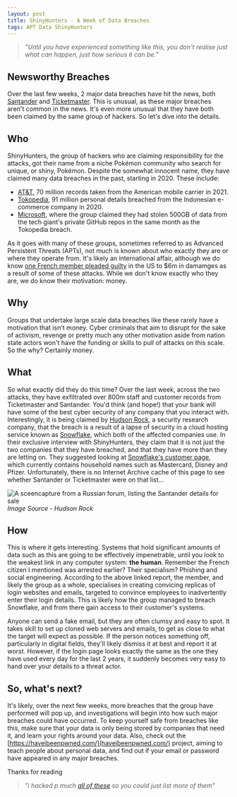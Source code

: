 ```yaml
---
layout: post
title: ShinyHunters - A Week of Data Breaches
tags: APT Data ShinyHunters
---
```

> *“Until you have experienced something like this, you don't realise just what can happen, just how serious it can be.”*

## Newsworthy Breaches
Over the last few weeks, 2 major data breaches have hit the news, both [Santander](https://www.bbc.co.uk/news/articles/c6ppv06e3n8o) and [Ticketmaster](https://www.bbc.co.uk/news/articles/c899pz84d8zo). This is unusual, as these major breaches aren't common in the news. It's even more unusual that they have both been claimed by the same group of hackers. So let's dive into the details.

## Who
ShinyHunters, the group of hackers who are claiming responsibility for the attacks, got their name from a niche Pokémon community who search for unique, or shiny, Pokémon. Despite the somewhat innocent name, they have claimed many data breaches in the past, starting in 2020. These include:
- [AT&T](https://gizmodo.com/a-notorious-hacker-gang-claims-to-be-selling-data-on-70-1847527860), 70 million records taken from the American mobile carrier in 2021.
- [Tokopedia](https://www.wired.com/story/shinyhunters-hacking-group-data-breach-spree/), 91 million personal details breached from the Indonesian e-commerce company in 2020.
- [Microsoft](https://techgenix.com/microsofts-github-account-breached/), where the group claimed they had stolen 500GB of data from the tech giant's private GitHub repos in the same month as the Tokopedia breach.

As it goes with many of these groups, sometimes referred to as Advanced Persistent Threats (APTs), not much is known about who exactly they are or where they operate from. It's likely an international affair, although we do know [one French member pleaded guilty](https://cyberwarzone.com/shinyhunters-22-year-old-member-pleads-guilty-to-cyber-extortion-causing-6-million-in-damage/) in the US to $6m in damamges as a result of some of these attacks. While we don't know exactly who they are, we do know their motivation: money.

## Why
Groups that undertake large scale data breaches like these rarely have a motivation that isn't money. Cyber criminals that aim to disrupt for the sake of activism, revenge or pretty much any other motivation aside from nation state actors won't have the funding or skills to pull of attacks on this scale. So the why? Certainly money.

## What
So what exactly did they do this time? Over the last week, across the two attacks, they have exfiltrated over 800m staff and customer records from Ticketmaster and Santander. You'd think (and hope!) that your bank will have some of the best cyber security of any company that you interact with. Interestingly, it is being claimed by [Hudson Rock](https://www.hudsonrock.com/blog/snowflake-massive-breach-access-through-infostealer-infection), a security research company, that the breach is a result of a lapse of security in a cloud hosting service known as [Snowflake](https://www.snowflake.com/en/), which both of the affected companies use. In their exclusive interview with ShinyHunters, they claim that it is not just the two companies that they have breached, and that they have more than they are letting on. They suggested looking at [Snowflake's customer page](https://www.snowflake.com/en/customers/), which currently contains household names such as Mastercard, Disney and Pfizer. Unfortunately, there is no Internet Archive cache of this page to see whether Santander or Ticketmaster were on that list...

![A sceencapture from a Russian forum, listing the Santander details for sale](../../../assets/01_snowflake_breach_infostealer_1.png) 
*Image Source - Hudson Rock*

## How
This is where it gets interesting. Systems that hold significant amounts of data such as this are going to be effectively impenetrable, until you look to the weakest link in any computer system: **the human**. Remember the French citizen I mentioned was arrested earlier? Their specialism? Phishing and social engineering. According to the above linked report, the member, and likely the group as a whole, specialises in creating convicing replicas of login websites and emails, targeted to convince employees to inadvertently enter their login details. This is likely how the group managed to breach Snowflake, and from there gain access to their customer's systems.

Anyone can send a fake email, but they are often clumsy and easy to spot. It takes skill to set up cloned web servers and emails, to get as close to what the target will expect as possible. If the person notices something off, particularly in digital fields, they'll likely dismiss it at best and report it at worst. However, if the login page looks exactly the same as the one they have used every day for the last 2 years, it suddenly becomes very easy to hand over your details to a threat actor.

## So, what's next?
It's likely, over the next few weeks, more breaches that the group have performed will pop up, and investigations will begin into how such major breaches could have occurred. To keep yourself safe from breaches like this, make sure that your data is only being stored by companies that need it, and learn your rights around your data. Also, check out the [https://haveibeenpwned.com/](haveibeenpwned.com/) project, aiming to teach people about personal data, and find out if your email or password have appeared in any major breaches.

Thanks for reading
> *"i hacked p much [all of these](https://www.snowflake.com/en/customers/all-customers/) so you could just list more of them"*